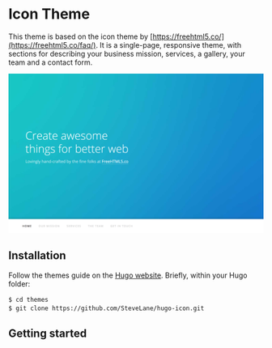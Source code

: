 # Icon Theme

This theme is based on the icon theme by [https://freehtml5.co/](https://freehtml5.co/faq/). It is a single-page, responsive theme, with sections for describing your business mission, services, a gallery, your team and a contact form.

![](static/images/screenshot.png)

## Installation

Follow the themes guide on the [Hugo website](https://gohugo.io/themes/installing-and-using-themes/). Briefly, within your Hugo folder:

```sh
$ cd themes
$ git clone https://github.com/SteveLane/hugo-icon.git
```

## Getting started

